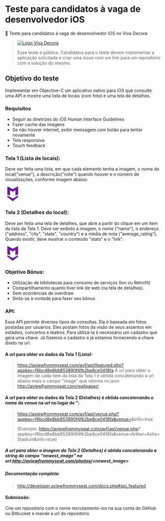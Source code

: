 # Teste para candidatos à vaga de desenvolvedor iOS
:pencil: Teste para candidatos à vaga de desenvolvedor iOS no Viva Decora

> [![Logo Viva Decora](https://cdn.rawgit.com/vivadecora/backend-teste/master/vivadecora-logo.png)](https://www.vivadecora.com.br)
>
> Esse teste é público. Candidatos para o teste devem implementar a aplicação solicitada e criar uma issue com um link para um repositório com a solução do mesmo.

## Objetivo do teste

Implementar em Objective-C um aplicativo nativo para iOS que consulte uma API e mostre uma lista de locais (com foto) e uma tela de detalhes.

### Requisitos
- Seguir as diretrizes do iOS Human Interface Guidelines
- Fazer cache das imagens
- Se não houver internet, exibir mensagem com botão para tentar novamente
- Tela responsiva
- Touch feedback

### Tela 1 (Lista de locais):

Deve ser feita uma lista, em que cada elemento tenha a imagem, o nome do local("venue"), a descrição("note") quando houver e o número de visualizações, conforme imagem abaixo:

![alt text](https://github.com/adam-p/markdown-here/raw/master/src/common/images/icon48.png "Logo Title Text 1")

### Tela 2 (Detalhes do local): 

Deve ser feita uma tela de detalhes, que abre a partir do clique em um item da lista da Tela 1. Deve ser exibido a imagem, o nome ("name"), o endereço ("address", "city", "state", "country") e a média de nota ("average_rating"). Quando existir, deve mostrar o conteúdo "stats" e o "link". 

![alt text](https://github.com/adam-p/markdown-here/raw/master/src/common/images/icon48.png "Logo Title Text 1")

### Objetivo Bônus:

- Utilização de bibliotecas para consumo de serviços (Ion ou Retrofit)
- Compartilhamento quanto tiver link de web (na tela de detalhes).
- Sem ocorrências de overdraw
- Sinta-se à vontade para fazer seu bônus

### API:

Essa API permite diversos tipos de consultas. Ela é baseada em fotos postadas por usuários. Eles postam fotos da visão de seus assentos em estádios, concertos e teatros. Para utilizá-la é necessário um cadastro que gera uma chave. Já fizemos o cadastro e já estamos fornecendo a chave direto na url.



#### A url para obter os dados da Tela 1 (Lista):
> https://aviewfrommyseat.com/avf/api/featured.php?appkey=f6bcd8e8bb853890f4fb2be8ce0418fa A url para obter a imagem de cada item da lista da Tela 1 é obtida concatenando a url abaixo mais o campo "image" que retorna no json:
http://aviewfrommyseat.com/wallpaper/<image>

#### A url para obter os dados da Tela 2 (Detalhes) é obtida concatenando o nome da venue na url no lugar de "<nome da venue>:

> https://aviewfrommyseat.com/avf/api/venue.php?appkey=f6bcd8e8bb853890f4fb2be8ce0418fa&venue=<nome da venue>&info=true

> (Exemplo: https://aviewfrommyseat.com/avf/api/venue.php?
appkey=f6bcd8e8bb853890f4fb2be8ce0418fa&venue=Arthur+Ashe+Stadium&info=true)

##### A url para obter a imagem da Tela 2 (Detalhes) é obtida concatenando a string do campo “newest_image” na url:http://aviewfrommyseat.com/photos/<newest_image>

##### Documentação completa:

> http://developer.aviewfrommyseat.com/docs.php#api_featured

#### Submissão:
Crie um repositório com o nome recrutamento-ios na sua conta do GitHub ou Bitbucket e mande a url do repositório

